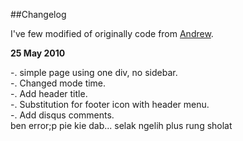 ##Changelog

I've few modified of originally code from [Andrew](http://ascarter.net).


**25 May 2010**

-. simple page using one div, no sidebar.<br/>
-. Changed mode time.<br/>
-. Add header title.<br/>
-. Substitution for footer icon with header menu.<br/>
-. Add disqus comments.<br/>
ben error;p
pie kie dab... selak ngelih plus rung sholat